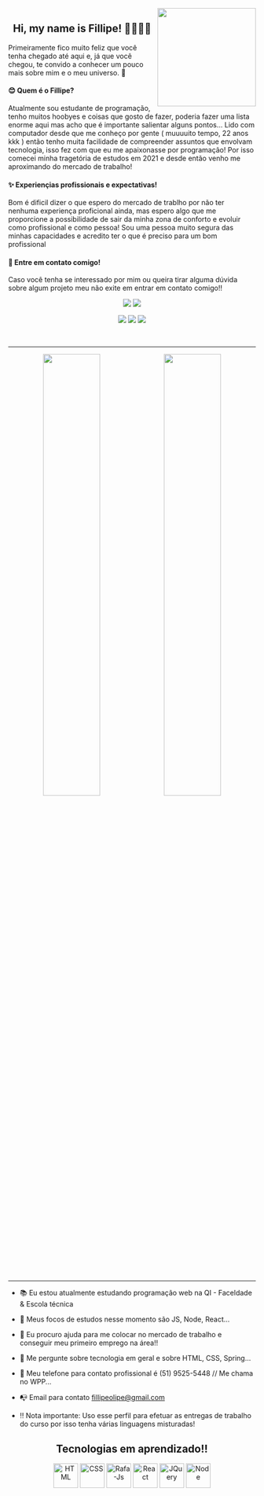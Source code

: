 <img align="right" heigth="200" width="200" src="https://media1.giphy.com/media/MdA16VIoXKKxNE8Stk/giphy.gif?cid=ecf05e47b3ekudhv42jy4p25mqxw7trnodcla3oah0fcehj1&rid=giphy.gif&ct=g" />
<div align="center">
  <h2>Hi, my name is Fillipe! 👋😎🏳️‍🌈</h2>
  <p align="left">Primeiramente fico muito feliz que você tenha chegado até aqui e, já que você chegou, te convido a conhecer um pouco mais sobre mim e o meu universo. 🌈</p>
  <h4 align="left">😊 Quem é o Fillipe?</h4>
  <p align="left">Atualmente sou estudante de programação, tenho muitos hoobyes e coisas que gosto de fazer, poderia fazer uma lista enorme aqui mas acho que é importante salientar alguns pontos... Lido com computador desde que me conheço por gente ( muuuuito tempo, 22 anos kkk ) então tenho muita facilidade de compreender assuntos que envolvam tecnologia, isso fez com que eu me apaixonasse por programação! Por isso comecei minha tragetória de estudos em 2021 e desde então venho me aproximando do mercado de trabalho!</p>
  <h4 align="left">✨ Experiençias profissionais e expectativas!</h4>
  <p align="left">Bom é dificil dizer o que espero do mercado de trablho por não ter nenhuma experiença proficional ainda, mas espero algo que me proporcione a possibilidade de sair da minha zona de conforto e evoluir como profissional e como pessoa! Sou uma pessoa muito segura das minhas capacidades e acredito ter o que é preciso para um bom profissional</p>
  <h4 align="left">📱 Entre em contato comigo!</h4>
  <p align="left">Caso você tenha se interessado por mim ou queira tirar alguma dúvida sobre algum projeto meu não exite em entrar em contato comigo!!</p>
  
   <a href="mailto:fillipeolipe@gmail.com" target="_blank"><img src="https://img.shields.io/badge/Gmail-D14836?style=for-the-badge&logo=gmail&logoColor=white" target="_blank"></a>
  <a href="mailto:lipe0021@hotmail.com" target="_blank"><img src="https://img.shields.io/badge/Microsoft_Outlook-0078D4?style=for-the-badge&logo=microsoft-outlook&logoColor=white" target="_blank"></a>
  
  <a href="https://www.instagram.com/fillipe.miguel/" target="_blank"><img src="https://img.shields.io/badge/-Instagram-%23E4405F?style=for-the-badge&logo=instagram&logoColor=white" target="_blank"></a>
 <a href="#" target="_blank"><img src="https://img.shields.io/badge/Discord-7289DA?style=for-the-badge&logo=discord&logoColor=white" target="_blank"></a> 
  <a href="https://www.linkedin.com/in/fillipe-miguel/" target="_blank"><img src="https://img.shields.io/badge/LinkedIn-0077B5?style=for-the-badge&logo=linkedin&logoColor=white" target="_blank"></a> 
</div>
<br>
<hr>

<div align="center">
  <img width="48%" src="https://github-readme-stats.vercel.app/api?username=fillipe-miguel&show_icons=true&theme=dark&include_all_commits=true&count_private=true" />
  <img width="48%" src="https://github-readme-stats.vercel.app/api/top-langs/?username=fillipe-miguel&layout=compact&langs_count=7&theme=dark"/>
</div>
  
<hr>

- 📚 Eu estou atualmente estudando programação web na QI - Faceldade & Escola técnica
- 🎯 Meus focos de estudos nesse momento são JS, Node, React...
- 🤔 Eu procuro ajuda para me colocar no mercado de trabalho e conseguir meu primeiro emprego na área!!
- 💬 Me pergunte sobre tecnologia em geral e sobre HTML, CSS, Spring...
- 📱 Meu telefone para contato profissional é (51) 9525-5448 // Me chama no WPP... 

- 📭 Email para contato fillipeolipe@gmail.com

- ‼️ Nota importante: Uso esse perfil para efetuar as entregas de trabalho do curso por isso tenha várias linguagens misturadas!

<h2 align="center">Tecnologias em aprendizado!!</h2>
  
<div align="center">
  <img alt="HTML" height="50px" src="https://cdn.jsdelivr.net/gh/devicons/devicon/icons/html5/html5-plain.svg" />
  <img alt="CSS" height="50" src="https://cdn.jsdelivr.net/gh/devicons/devicon/icons/css3/css3-plain.svg" />
  <img alt="Rafa-Js" height="50" src="https://cdn.jsdelivr.net/gh/devicons/devicon/icons/javascript/javascript-plain.svg" />
  <img alt="React" height="50" src="https://cdn.jsdelivr.net/gh/devicons/devicon/icons/react/react-original.svg" />
  <img alt="JQuery" height="50" src="https://cdn.jsdelivr.net/gh/devicons/devicon/icons/jquery/jquery-original.svg" />
  <img alt="Node" height="50" src="https://cdn.jsdelivr.net/gh/devicons/devicon/icons/nodejs/nodejs-original-wordmark.svg" />
</div>
